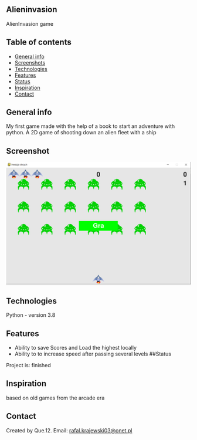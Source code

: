 ## Alieninvasion

AlienInvasion game 

## Table of contents
* [General info](#general-info)
* [Screenshots](#screenshots)
* [Technologies](#technologies)
* [Features](#features)
* [Status](#status)
* [Inspiration](#inspiration)
* [Contact](#contact)

## General info

My first game made with the help of a book to start an adventure with python. A 2D game of shooting down an alien fleet with a ship

## Screenshot
 ![Example screenshot](./images/AlienInvasion.png)

## Technologies

 Python - version 3.8

## Features

* Ability to save Scores and Load the highest locally 
* Ability to to increase speed after passing several levels
##Status

Project is: finished

## Inspiration
based on old  games from the arcade era

## Contact
Created by Que.12. Email: rafal.krajewski03@onet.pl
